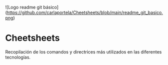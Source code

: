 ![Logo readme git básico] (https://github.com/carlaportela/Cheetsheets/blob/main/readme_git_basico.png)

# Cheetsheets
Recopilación de los comandos y directrices más utilizados en las diferentes tecnologías.
